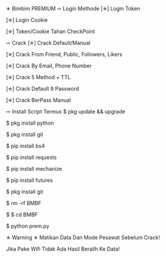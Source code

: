 ✭ Bimbim PREMIUM
⇨ Login Methode
[✯] Login Token

[✯] Login Cookie

[✯] Token/Cookie Tahan CheckPoint

⇨ Crack
[✯] Crack Default/Manual

[✯] Crack From Friend, Public, Followers, Likers

[✯] Crack By Email, Phone Number

[✯] Crack 5 Method + TTL

[✯] Crack Default 9 Password

[✯] Crack BerPass Manual

⇨ Install Script Termux
$ pkg update && upgrade

$ pkg install python

$ pkg install git

$ pip install bs4

$ pip install requests

$ pip install mechanize

$ pip install futures

$ pkg install git

$ rm -rf BMBF

$
$ cd BMBF

$ python prem.py

✭ Warning ✭
Matikan Data Dan Mode Pesawat Sebelum Crack!

Jika Pake Wifi Tidak Ada Hasil Beralih Ke Data! 
